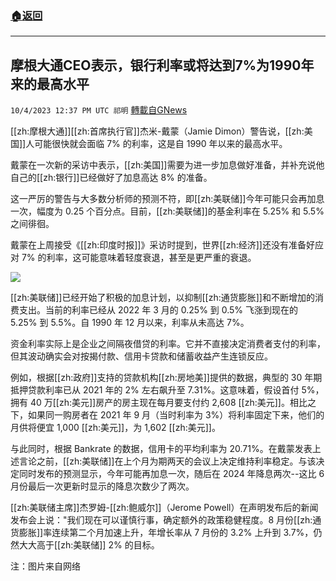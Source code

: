 ###  [:house:返回](README.md)
---


## 摩根大通CEO表示，银行利率或将达到7%为1990年来的最高水平
`10/4/2023 12:37 PM UTC 祁明` [轉載自GNews](https://gnews.org/articles/1781020)


[[zh:摩根大通]][[zh:首席执行官]]杰米\-戴蒙（Jamie Dimon）警告说，[[zh:美国]]人可能很快就会面临 7% 的利率，这是自 1990 年以来的最高水平。

  

戴蒙在一次新的采访中表示，[[zh:美国]]需要为进一步加息做好准备，并补充说他自己的[[zh:银行]]已经做好了加息高达 8% 的准备。

  

这一严厉的警告与大多数分析师的预测不符，即[[zh:美联储]]今年可能只会再加息一次，幅度为 0.25 个百分点。目前，[[zh:美联储]]的基金利率在 5.25% 和 5.5% 之间徘徊。

  

戴蒙在上周接受《[[zh:印度时报]]》采访时提到，世界[[zh:经济]]还没有准备好应对 7% 的利率，这可能意味着轻度衰退，甚至是更严重的衰退。

![](ipfs://QmdQp4iB4kuoPU3GeNSbGzdQ52NAqqu7FhK6uuqvaeLW9z?.png)


[[zh:美联储]]已经开始了积极的加息计划，以抑制[[zh:通货膨胀]]和不断增加的消费支出。当前的利率已经从 2022 年 3 月的 0.25% 到 0.5% 飞涨到现在的 5.25% 到 5.5%。自 1990 年 12 月以来，利率从未高达 7%。

资金利率实际上是企业之间隔夜借贷的利率。它并不直接决定消费者支付的利率，但其波动确实会对按揭付款、信用卡贷款和储蓄收益产生连锁反应。

  

例如，根据[[zh:政府]]支持的贷款机构[[zh:房地美]]提供的数据，典型的 30 年期抵押贷款利率已从 2021 年的 2% 左右飙升至 7.31%。这意味着，假设首付 5%，拥有 40 万[[zh:美元]]房产的房主现在每月要支付约 2,608 [[zh:美元]]。相比之下，如果同一购房者在 2021 年 9 月（当时利率为 3%）将利率固定下来，他们的月供将便宜 1,000 [[zh:美元]]，为 1,602 [[zh:美元]]。  

  

与此同时，根据 Bankrate 的数据，信用卡的平均利率为 20.71%。在戴蒙发表上述言论之前，[[zh:美联储]]在上个月为期两天的会议上决定维持利率稳定。与该决定同时发布的预测显示，今年可能再加息一次，随后在 2024 年降息两次\--这比 6 月份最后一次更新时显示的降息次数少了两次。

  

[[zh:美联储主席]]杰罗姆\-[[zh:鲍威尔]]（Jerome Powell）在声明发布后的新闻发布会上说："我们现在可以谨慎行事，确定额外的政策稳健程度。8 月份[[zh:通货膨胀]]率连续第二个月加速上升，年增长率从 7 月份的 3.2% 上升到 3.7%，仍然大大高于[[zh:美联储]] 2% 的目标。

注：图片来自网络
